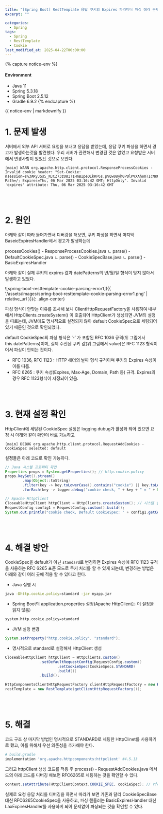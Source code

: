 ```yaml
---
title: "[Spring Boot] RestTemplate 응답 쿠키의 Expires 파라미터 파싱 에러 문제"
excerpt: ""

categories:
  - Spring
tags:
  - Spring
  - RestTemplate
  - Cookie
last_modified_at: 2025-04-22T00:00:00
---
```


{% capture notice-env %}
#### Environment
 - Java 11
 - Spring 5.3.18
 - Spring Boot 2.5.12
 - Gradle 6.9.2
{% endcapture %}
<div class="notice--primary">{{ notice-env | markdownify }}</div>


# 1. 문제 발생

서버에서 외부 API 서버로 요청을 보내고 응답을 받았는데,  응답 쿠키 파싱을 하면서 경고가 발생하는것을 발견했다. 우리 서버가 관련해서 변경된 것은 없었고 요청받은 서버에서 변경사항이 있었던 것으로 보인다.

```
[main] WARN org.apache.http.client.protocol.ResponseProcessCookies - Invalid cookie header: "Set-Cookie: nsession=s%3ARyJSs5_NJCZ73zU81T1HnBIpeOIkKP6s.pVQw08yh0PUlPVXAhomTIcNKUFjxEC1osDz9h4W5LVo; Path=/; Expires=Thu, 06 Mar 2025 03:16:42 GMT; HttpOnly". Invalid 'expires' attribute: Thu, 06 Mar 2025 03:16:42 GMT
```

<br>

<br>

# 2. 원인

아래와 같이 따라 들어가면서 디버깅을 해보면, 쿠키 파싱을 하면서 마지막 BaseicExpiresHandler에서 경고가 발생하는데

processCookies() - ResponseProcessCookies.java
    ㄴ parse() - DefaultCookieSpec.java
        ㄴ parse() - CookieSpecBase.java
            ㄴ parse() - BasicExpiresHandler

아래와 같이 실제 쿠키의 expires 값과 datePatterns의 년/월/일 형식이 맞지 않아서 발생하고 있었다.

![spring-boot-resttemplate-cookie-parsing-error1]({{ '/assets/images/spring-boot-resttemplate-cookie-parsing-error1.png' | relative_url }}){: .align-center}

파싱 형식이 안맞는 이유를 조사해 보니 ClientHttpRequestFactory을 사용하여 내부에서 HttpClients.createSystem() 이 호출되어 HttpClient가 생성되면 JVM의 설정을 따르는데, JVM에도 명시적으로 설정되지 않아 default CookieSpec으로 세팅되어 있기 때문인 것으로 확인되었다.

default CookieSpec의 파싱 형식은 ‘-’ 가 포함된 RFC 1036 규격(위 그림에서 this.datePatterns)이며, 실제 수신된 쿠키 값(위 그림에서 value)은 RFC 1123 형식이어서 파싱이 안되는 것이다.

- RFC 1036, RFC 1123 : HTTP 헤더의 날짜 형식 규격이며 쿠키의 Expires 속성이 이를 따름.
- RFC 6265 : 쿠키 속성(Expires, Max-Age, Domain, Path  등) 규격. Expires의 경우 RFC 1123형식이 지정되어 있음.

<br>

<br>

# 3. 현재 설정 확인

HttpClient에 세팅된 CookieSpec 설정은 logging dubug가 활성화 되어 있으면 요청 시 아래와 같이 확인이 바로 가능하고

```
[main] DEBUG org.apache.http.client.protocol.RequestAddCookies - CookieSpec selected: default
```

설정들은 아래 코드로 확인 가능하다.

```java
// Java 시스템 프로퍼티 확인
Properties props = System.getProperties(); // http.cookie.policy
props.keySet().stream()
        .map(Object::toString)
        .filter(key -> key.toLowerCase().contains("cookie") || key.toLowerCase().contains("http"))
        .forEach(key -> logger.debug("cookie check, " + key + " = " + System.getProperty(key)));

// Apache HttpClient
CloseableHttpClient httpClient = HttpClients.createSystem(); // 시스템 설정 적용
RequestConfig config1 = RequestConfig.custom().build();
System.out.println("cookie check, Default CookieSpec: " + config1.getCookieSpec());
```

<br>

<br>

# 4. 해결 방안

CookieSpec을 default가 아닌 `standard`로 변경하면 Expires 속성에 RFC 1123 규격을 사용하는 RFC 6265 표준 모드로 쿠키 처리를 할 수 있게 되는데, 변경하는 방법은 아래와 같이 여러 곳에 적용 할 수 있다고 한다.

- Java 실행 시

```bash
java -Dhttp.cookie.policy=standard -jar myapp.jar
```

- Spring Boot의 application.properties 설정(Apache HttpClient는 이 설정을 읽지 않음)

```bash
system.http.cookie.policy=standard
```

- JVM 설정 변경

```java
System.setProperty("http.cookie.policy", "standard");
```

- 명시적으로 standard로 설정해서 HttpClient  생성

```java
CloseableHttpClient httpClient = HttpClients.custom()
                .setDefaultRequestConfig(RequestConfig.custom()
                        .setCookieSpec(CookieSpecs.STANDARD)
                        .build())
                .build();
                
HttpComponentsClientHttpRequestFactory clientHttpRequestFactory = new HttpComponentsClientHttpRequestFactory(httpClient);
restTemplate = new RestTemplate(getClientHttpRequestFactory());
```

<br>

<br>

# 5. 해결

코드 구조 상 마지막 방법인 명시적으로 STANDARD로 세팅한 HttpClinet를 사용하기로 했고, 이를 위해서 우선 의존성을 추가해야 한다.

```bash
# build.gradle
implementation 'org.apache.httpcomponents:httpclient' #4.5.13
```

그리고 httpClient 생성 코드를 적용 후 process() - RequestAddCookies.java  메서드의 아래 코드를 디버깅 해보면 RFC6265로 세팅하는 것을 확인할 수 있다.

```java
context.setAttribute(HttpClientContext.COOKIE_SPEC, cookieSpec); // rfc6265-lax
```

실제로 요청 응답 처리를 디버깅을 하면서 따라가 보면 기존과 달리 CookieSpecBase 대신 RFC6265CookieSpec을 사용하고, 파싱 핸들러는 BasicExpiresHandler 대신 LaxExpiresHandler를 사용하게 되어 문제없이 파싱되는 것을 확인할 수 있다.